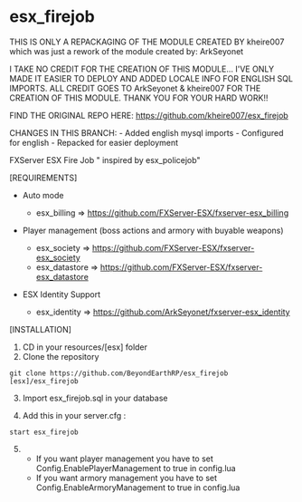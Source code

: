# esx_firejob


THIS IS ONLY A REPACKAGING OF THE MODULE CREATED BY kheire007 
which was just a rework of the module created by: ArkSeyonet

I TAKE NO CREDIT FOR THE CREATION OF THIS MODULE... I'VE ONLY MADE IT EASIER TO DEPLOY
AND ADDED LOCALE INFO FOR ENGLISH SQL IMPORTS.  ALL CREDIT GOES TO ArkSeyonet & kheire007 FOR
THE CREATION OF THIS MODULE.  THANK YOU FOR YOUR HARD WORK!!

FIND THE ORIGINAL REPO HERE: https://github.com/kheire007/esx_firejob

CHANGES IN THIS BRANCH:
    - Added english mysql imports
    - Configured for english
    - Repacked for easier deployment


FXServer ESX Fire Job " inspired by esx_policejob"

[REQUIREMENTS]

* Auto mode
  * esx_billing => https://github.com/FXServer-ESX/fxserver-esx_billing

* Player management (boss actions and armory with buyable weapons)
  * esx_society => https://github.com/FXServer-ESX/fxserver-esx_society
  * esx_datastore => https://github.com/FXServer-ESX/fxserver-esx_datastore
  
* ESX Identity Support
  * esx_identity => https://github.com/ArkSeyonet/fxserver-esx_identity

[INSTALLATION]

1) CD in your resources/[esx] folder
2) Clone the repository
```
git clone https://github.com/BeyondEarthRP/esx_firejob [esx]/esx_firejob
```
3) Import esx_firejob.sql in your database

4) Add this in your server.cfg :

```
start esx_firejob
```
5) * If you want player management you have to set Config.EnablePlayerManagement to true in config.lua
   * If you want armory management you have to set Config.EnableArmoryManagement to true in config.lua

